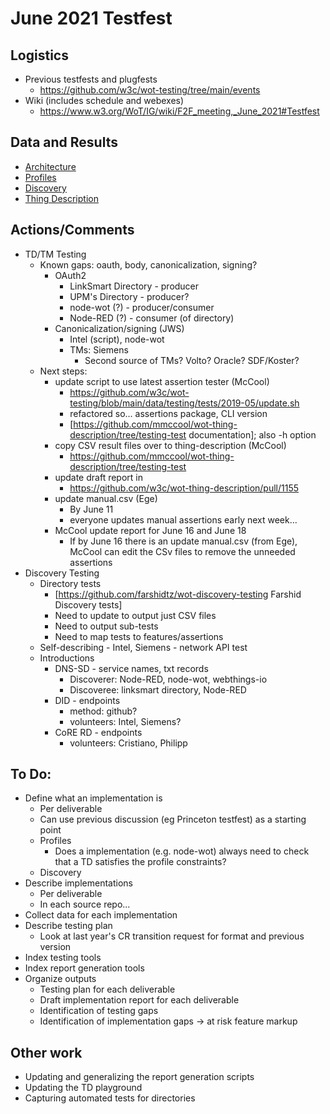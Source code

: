 # June 2021 Testfest

## Logistics
* Previous testfests and plugfests
    - https://github.com/w3c/wot-testing/tree/main/events
* Wiki (includes schedule and webexes)
    - https://www.w3.org/WoT/IG/wiki/F2F_meeting,_June_2021#Testfest

## Data and Results
* [Architecture](Architecture)
* [Profiles](Profiles)
* [Discovery](Discovery)
* [Thing Description](TD)

## Actions/Comments
* TD/TM Testing
   - Known gaps: oauth, body, canonicalization, signing?
       - OAuth2
           - LinkSmart Directory - producer
           - UPM's Directory - producer?
           - node-wot (?) - producer/consumer
           - Node-RED (?) - consumer (of directory)
       - Canonicalization/signing (JWS)
           - Intel (script), node-wot
           - TMs: Siemens
               - Second source of TMs? Volto? Oracle? SDF/Koster?
  - Next steps: 
      - update script to use latest assertion tester (McCool)
          - https://github.com/w3c/wot-testing/blob/main/data/testing/tests/2019-05/update.sh
          - refactored so... assertions package, CLI version
          - [https://github.com/mmccool/wot-thing-description/tree/testing-test documentation]; also -h option
     - copy CSV result files over to thing-description (McCool)
          - https://github.com/mmccool/wot-thing-description/tree/testing-test
     - update draft report in 
          - https://github.com/w3c/wot-thing-description/pull/1155
     - update manual.csv (Ege) 
          - By June 11
          - everyone updates manual assertions early next week...
     - McCool update report for June 16 and June 18
          - If by June 16 there is an update manual.csv (from Ege), McCool can edit the CSv files to remove the unneeded assertions
* Discovery Testing
    - Directory tests 
        - [https://github.com/farshidtz/wot-discovery-testing Farshid Discovery tests]
        - Need to update to output just CSV files
        - Need to output sub-tests
        - Need to map tests to features/assertions
    - Self-describing - Intel, Siemens - network API test
    - Introductions
        - DNS-SD - service names, txt records
            - Discoverer: Node-RED, node-wot, webthings-io
            - Discoveree: linksmart directory, Node-RED
        - DID - endpoints
            - method: github?
            - volunteers: Intel, Siemens?
        - CoRE RD - endpoints
            - volunteers: Cristiano, Philipp
    
## To Do:
* Define what an implementation is
    - Per deliverable
    - Can use previous discussion (eg Princeton testfest) as a starting point
    - Profiles
         - Does a implementation (e.g. node-wot) always need to check that a TD satisfies the profile constraints?
    - Discovery
* Describe implementations
    - Per deliverable
    - In each source repo...
* Collect data for each implementation
* Describe testing plan
    - Look at last year's CR transition request for format and previous version
* Index testing tools
* Index report generation tools
* Organize outputs
    - Testing plan for each deliverable
    - Draft implementation report for each deliverable
    - Identification of testing gaps
    - Identification of implementation gaps -> at risk feature markup

## Other work
* Updating and generalizing the report generation scripts
* Updating the TD playground
* Capturing automated tests for directories
